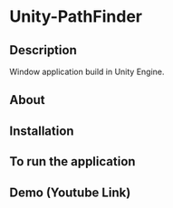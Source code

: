 # Unity-PathFinder

Description
-----------
Window application build in Unity Engine.

About
-----


Installation
-----------------------------------


To run the application
----------------------


Demo (Youtube Link)
-------------------
